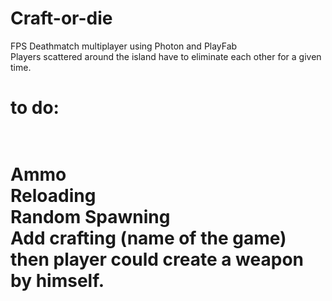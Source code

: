 # Craft-or-die<br>
FPS Deathmatch multiplayer using Photon and PlayFab <br>
Players scattered around the island have to eliminate each other for a given time. <br>

<h1>to do:<h1> <br>
Ammo <br>
Reloading <br>
Random Spawning <br>
Add crafting (name of the game) then player could create a weapon by himself.
